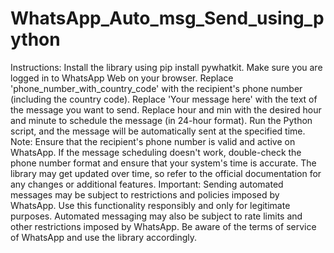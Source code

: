 # WhatsApp_Auto_msg_Send_using_python
Instructions:
Install the library using pip install pywhatkit.
Make sure you are logged in to WhatsApp Web on your browser.
Replace 'phone_number_with_country_code' with the recipient's phone number (including the country code).
Replace 'Your message here' with the text of the message you want to send.
Replace hour and min with the desired hour and minute to schedule the message (in 24-hour format).
Run the Python script, and the message will be automatically sent at the specified time.
Note:
Ensure that the recipient's phone number is valid and active on WhatsApp.
If the message scheduling doesn't work, double-check the phone number format and ensure that your system's time is accurate.
The library may get updated over time, so refer to the official documentation for any changes or additional features.
Important:
Sending automated messages may be subject to restrictions and policies imposed by WhatsApp. Use this functionality responsibly and only for legitimate purposes. Automated messaging may also be subject to rate limits and other restrictions imposed by WhatsApp. Be aware of the terms of service of WhatsApp and use the library accordingly.




